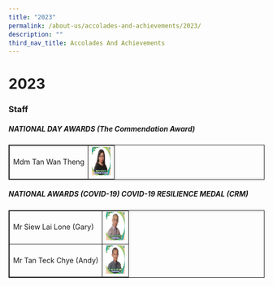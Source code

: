 ```yaml
---
title: "2023"
permalink: /about-us/accolades-and-achievements/2023/
description: ""
third_nav_title: Accolades And Achievements
---
```

# 2023
### Staff


<style>
table, td, th {
  border: 1px solid;
}

table {
  width: 80%;
  border-collapse: collapse;
}
</style>

<h5>NATIONAL DAY AWARDS (The Commendation Award)</h5>

<table>
  <tbody><tr>
    <td>Mdm Tan Wan Theng</td>
    <td class="tg-8jgo"><img height="56" width="37" alt="Image" src="/images/Awards/mdm%20tan%20wan%20theng.jpg"></td>
  </tr>
</tbody></table>

<style>
table, td, th {
  border: 1px solid;
}

table {
  width: 100%;
  border-collapse: collapse;
}
</style>

<h5>NATIONAL AWARDS (COVID-19) COVID-19 RESILIENCE MEDAL (CRM)</h5>

<table>
  <tbody><tr>
    <td>Mr Siew Lai Lone (Gary)</td>
    <td class="tg-8jgo"><img height="56" width="37" alt="Image" src="/images/Awards/mr%20siew%20lai%20lone%20gary.jpg"></td>
  </tr>
  <tr>
    <td>Mr Tan Teck Chye (Andy)</td>
    <td class="tg-8jgo"><img height="56" width="37" alt="Image" src="/images/Awards/mr%20tan%20teck%20chye%20andy.jpg"></td>
  </tr>
</tbody></table>